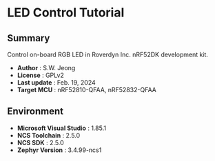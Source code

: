 # LED Control Tutorial

## Summary
Control on-board RGB LED in Roverdyn Inc. nRF52DK development kit.

- **Author** : S.W. Jeong
- **License** : GPLv2
- **Last update** : Feb. 19, 2024
- **Target MCU** : nRF52810-QFAA, nRF52832-QFAA

## Environment
  - **Microsoft Visual Studio** : 1.85.1
  - **NCS Toolchain** : 2.5.0
  - **NCS SDK** : 2.5.0
  - **Zephyr Version** : 3.4.99-ncs1
